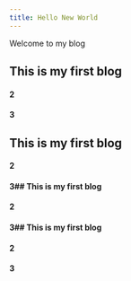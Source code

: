 ```yaml
---
title: Hello New World 
---
```

Welcome to my blog
## This is my first blog
#### 2
#### 3
<!-- more -->
## This is my first blog
#### 2
#### 3## This is my first blog
#### 2
#### 3## This is my first blog
#### 2
#### 3